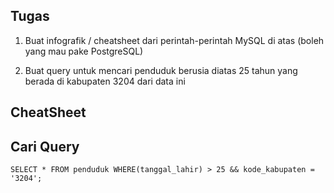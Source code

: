 <h2 b > Tugas </h2>

1. Buat infografik / cheatsheet dari perintah-perintah MySQL di atas (boleh yang mau pake PostgreSQL)

3. Buat query untuk mencari penduduk berusia diatas 25 tahun yang berada di kabupaten 3204 dari data ini



<h2 b > CheatSheet </h2>


<h2 b > Cari Query </h2>

```
SELECT * FROM penduduk WHERE(tanggal_lahir) > 25 && kode_kabupaten = '3204';
```
